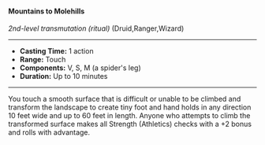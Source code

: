 #### Mountains to Molehills
*2nd-level transmutation* *(ritual)* (Druid,Ranger,Wizard)
___
- **Casting Time:** 1 action
- **Range:** Touch
- **Components:** V, S, M (a spider's leg)
- **Duration:** Up to 10 minutes
---
You touch a smooth surface that is difficult or unable to be climbed and transform the landscape to create tiny foot and hand holds in any direction 10 feet wide and up to 60 feet in length. Anyone who attempts to climb the transformed surface makes all Strength (Athletics) checks with a +2 bonus and rolls with advantage.
